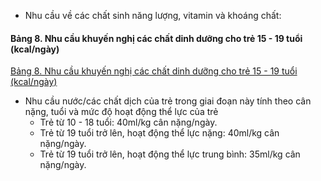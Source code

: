 - Nhu cầu về các chất sinh năng lượng, vitamin và khoáng chất:
#### Bảng 8. Nhu cầu khuyến nghị các chất dinh dưỡng cho trẻ 15 - 19 tuổi (kcal/ngày)
[Bảng 8. Nhu cầu khuyến nghị các chất dinh dưỡng cho trẻ 15 - 19 tuổi (kcal/ngày)](#bai1_bang8_15-19tuoi)

- Nhu cầu nước/các chất dịch của trẻ trong giai đoạn này tính theo cân
nặng, tuổi và mức độ hoạt động thể lực của trẻ
    - Trẻ từ 10 - 18 tuổi: 40ml/kg cân nặng/ngày.
    - Trẻ từ 19 tuổi trở lên, hoạt động thể lực nặng: 40ml/kg cân nặng/ngày.
    - Trẻ từ 19 tuổi trở lên, hoạt động thể lực trung bình: 35ml/kg cân nặng/ngày.